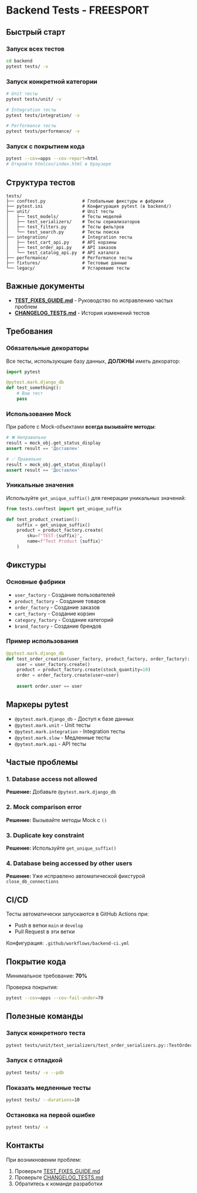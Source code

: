 # Backend Tests - FREESPORT

## Быстрый старт

### Запуск всех тестов
```bash
cd backend
pytest tests/ -v
```

### Запуск конкретной категории
```bash
# Unit тесты
pytest tests/unit/ -v

# Integration тесты
pytest tests/integration/ -v

# Performance тесты
pytest tests/performance/ -v
```

### Запуск с покрытием кода
```bash
pytest --cov=apps --cov-report=html
# Откройте htmlcov/index.html в браузере
```

## Структура тестов

```
tests/
├── conftest.py              # Глобальные фикстуры и фабрики
├── pytest.ini               # Конфигурация pytest (в backend/)
├── unit/                    # Unit тесты
│   ├── test_models/         # Тесты моделей
│   ├── test_serializers/    # Тесты сериализаторов
│   ├── test_filters.py      # Тесты фильтров
│   └── test_search.py       # Тесты поиска
├── integration/             # Integration тесты
│   ├── test_cart_api.py     # API корзины
│   ├── test_order_api.py    # API заказов
│   └── test_catalog_api.py  # API каталога
├── performance/             # Performance тесты
├── fixtures/                # Тестовые данные
└── legacy/                  # Устаревшие тесты

```

## Важные документы

- **[TEST_FIXES_GUIDE.md](./TEST_FIXES_GUIDE.md)** - Руководство по исправлению частых проблем
- **[CHANGELOG_TESTS.md](./CHANGELOG_TESTS.md)** - История изменений тестов

## Требования

### Обязательные декораторы

Все тесты, использующие базу данных, **ДОЛЖНЫ** иметь декоратор:

```python
import pytest

@pytest.mark.django_db
def test_something():
    # Ваш тест
    pass
```

### Использование Mock

При работе с Mock-объектами **всегда вызывайте методы**:

```python
# ❌ Неправильно
result = mock_obj.get_status_display
assert result == 'Доставлен'

# ✅ Правильно
result = mock_obj.get_status_display()
assert result == 'Доставлен'
```

### Уникальные значения

Используйте `get_unique_suffix()` для генерации уникальных значений:

```python
from tests.conftest import get_unique_suffix

def test_product_creation():
    suffix = get_unique_suffix()
    product = product_factory.create(
        sku=f"TEST-{suffix}",
        name=f"Test Product {suffix}"
    )
```

## Фикстуры

### Основные фабрики

- `user_factory` - Создание пользователей
- `product_factory` - Создание товаров
- `order_factory` - Создание заказов
- `cart_factory` - Создание корзин
- `category_factory` - Создание категорий
- `brand_factory` - Создание брендов

### Пример использования

```python
@pytest.mark.django_db
def test_order_creation(user_factory, product_factory, order_factory):
    user = user_factory.create()
    product = product_factory.create(stock_quantity=10)
    order = order_factory.create(user=user)
    
    assert order.user == user
```

## Маркеры pytest

- `@pytest.mark.django_db` - Доступ к базе данных
- `@pytest.mark.unit` - Unit тесты
- `@pytest.mark.integration` - Integration тесты
- `@pytest.mark.slow` - Медленные тесты
- `@pytest.mark.api` - API тесты

## Частые проблемы

### 1. Database access not allowed

**Решение:** Добавьте `@pytest.mark.django_db`

### 2. Mock comparison error

**Решение:** Вызывайте методы Mock с `()`

### 3. Duplicate key constraint

**Решение:** Используйте `get_unique_suffix()`

### 4. Database being accessed by other users

**Решение:** Уже исправлено автоматической фикстурой `close_db_connections`

## CI/CD

Тесты автоматически запускаются в GitHub Actions при:
- Push в ветки `main` и `develop`
- Pull Request в эти ветки

Конфигурация: `.github/workflows/backend-ci.yml`

## Покрытие кода

Минимальное требование: **70%**

Проверка покрытия:
```bash
pytest --cov=apps --cov-fail-under=70
```

## Полезные команды

### Запуск конкретного теста
```bash
pytest tests/unit/test_serializers/test_order_serializers.py::TestOrderDetailSerializer::test_serializer_fields -v
```

### Запуск с отладкой
```bash
pytest tests/ -v --pdb
```

### Показать медленные тесты
```bash
pytest tests/ --durations=10
```

### Остановка на первой ошибке
```bash
pytest tests/ -x
```

## Контакты

При возникновении проблем:
1. Проверьте [TEST_FIXES_GUIDE.md](./TEST_FIXES_GUIDE.md)
2. Проверьте [CHANGELOG_TESTS.md](./CHANGELOG_TESTS.md)
3. Обратитесь к команде разработки
